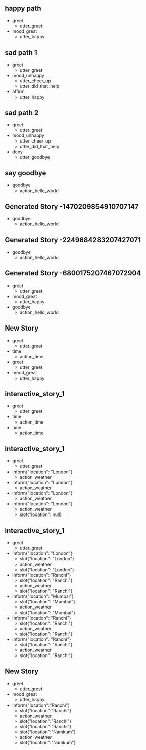## happy path
* greet
  - utter_greet
* mood_great
  - utter_happy

## sad path 1
* greet
  - utter_greet
* mood_unhappy
  - utter_cheer_up
  - utter_did_that_help
* affirm
  - utter_happy

## sad path 2
* greet
  - utter_greet
* mood_unhappy
  - utter_cheer_up
  - utter_did_that_help
* deny
  - utter_goodbye

## say goodbye
* goodbye
  - action_hello_world

## Generated Story -1470209854910707147
* goodbye
    - action_hello_world

## Generated Story -2249684283207427071
* goodbye
    - action_hello_world

## Generated Story -6800175207467072904
* greet
    - utter_greet
* mood_great
    - utter_happy
* goodbye
    - action_hello_world

## New Story

* greet
    - utter_greet
* time
    - action_time
* greet
    - utter_greet
* mood_great
    - utter_happy

## interactive_story_1
* greet
    - utter_greet
* time
    - action_time
* time
    - action_time

## interactive_story_1
* greet
    - utter_greet
* inform{"location": "London"}
    - action_weather
* inform{"location": "London"}
    - action_weather
* inform{"location": "London"}
    - action_weather
* inform{"location": "London"}
    - action_weather
    - slot{"location": null}

## interactive_story_1
* greet
    - utter_greet
* inform{"location": "London"}
    - slot{"location": "London"}
    - action_weather
    - slot{"location": "London"}
* inform{"location": "Ranchi"}
    - slot{"location": "Ranchi"}
    - action_weather
    - slot{"location": "Ranchi"}
* inform{"location": "Mumbai"}
    - slot{"location": "Mumbai"}
    - action_weather
    - slot{"location": "Mumbai"}
* inform{"location": "Ranchi"}
    - slot{"location": "Ranchi"}
    - action_weather
    - slot{"location": "Ranchi"}
* inform{"location": "Ranchi"}
    - slot{"location": "Ranchi"}
    - action_weather
    - slot{"location": "Ranchi"}

## New Story

* greet
    - utter_greet
* mood_great
    - utter_happy
* inform{"location":"Ranchi"}
    - slot{"location":"Ranchi"}
    - action_weather
    - slot{"location":"Ranchi"}
    - slot{"location":"Ranchi"}
    - slot{"location":"Namkum"}
    - action_weather
    - slot{"location":"Namkum"}
